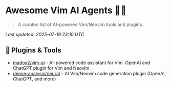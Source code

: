 # Awesome Vim AI Agents 🧠🎯

> A curated list of AI-powered Vim/Neovim tools and plugins.

_Last updated: 2025-07-19 23:10 UTC_

## 🚀 Plugins & Tools

- [madox2/vim-ai](https://github.com/madox2/vim-ai) - AI-powered code assistant for Vim. OpenAI and ChatGPT plugin for Vim and Neovim.
- [dense-analysis/neural](https://github.com/dense-analysis/neural) - AI Vim/Neovim code generation plugin (OpenAI, ChatGPT, and more)